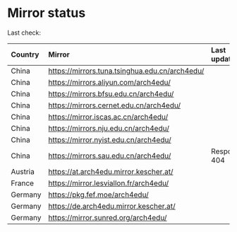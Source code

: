 <script src="./time.js"></script>
# Mirror status
Last check: <script type="text/javascript">localize(1728960860.3422463);</script>

|Country|Mirror|Last update|
|:------|:-----|:----------|
|China|https://mirrors.tuna.tsinghua.edu.cn/arch4edu/|<script type="text/javascript">localize(1728931274);</script>|
|China|https://mirrors.aliyun.com/arch4edu/|<script type="text/javascript">localize(1728931274);</script>|
|China|https://mirrors.bfsu.edu.cn/arch4edu/|<script type="text/javascript">localize(1728931274);</script>|
|China|https://mirrors.cernet.edu.cn/arch4edu/|<script type="text/javascript">localize(1728931274);</script>|
|China|https://mirror.iscas.ac.cn/arch4edu/|<script type="text/javascript">localize(1728931274);</script>|
|China|https://mirrors.nju.edu.cn/arch4edu/|<script type="text/javascript">localize(1728844683);</script>|
|China|https://mirror.nyist.edu.cn/arch4edu/|<script type="text/javascript">localize(1728931274);</script>|
|China|https://mirrors.sau.edu.cn/arch4edu/|Response 404|
|Austria|https://at.arch4edu.mirror.kescher.at/|<script type="text/javascript">localize(1728931274);</script>|
|France|https://mirror.lesviallon.fr/arch4edu/|<script type="text/javascript">localize(1728931274);</script>|
|Germany|https://pkg.fef.moe/arch4edu/|<script type="text/javascript">localize(1728931274);</script>|
|Germany|https://de.arch4edu.mirror.kescher.at/|<script type="text/javascript">localize(1728931274);</script>|
|Germany|https://mirror.sunred.org/arch4edu/|<script type="text/javascript">localize(1728931274);</script>|

<script src="./tablefilter/tablefilter.js"></script>
<script src="./table.js"></script>